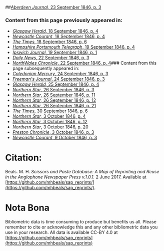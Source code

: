 ##[*Aberdeen Journal*, 23 September 1846, p. 3](https://mhbeals.github.io/sap_html/Aberdeen-Journal/Aberdeen-Journal-23-September-1846-p-3)

### Content from this page previously appeared in:
+ [*Glasgow Herald*, 18 September 1846, p. 4](https://mhbeals.github.io/sap_html/Glasgow-Herald/Glasgow-Herald-18-September-1846-p-4)
+ [*Newcastle Courant*, 18 September 1846, p. 4](https://mhbeals.github.io/sap_html/Newcastle-Courant/Newcastle-Courant-18-September-1846-p-4)
+ [*The Times*, 18 September 1846, p. 6](https://mhbeals.github.io/sap_html/The-Times/The-Times-18-September-1846-p-6)
+ [*Hampshire Portsmouth Telegraph*, 19 September 1846, p. 4](https://mhbeals.github.io/sap_html/Hampshire-Portsmouth-Telegraph/Hampshire-Portsmouth-Telegraph-19-September-1846-p-4)
+ [*Ipswich Journal*, 19 September 1846, p. 1](https://mhbeals.github.io/sap_html/Ipswich-Journal/Ipswich-Journal-19-September-1846-p-1)
+ [*Daily News*, 22 September 1846, p. 3](https://mhbeals.github.io/sap_html/Daily-News/Daily-News-22-September-1846-p-3)
+ [*NorthWales Chronicle*, 22 September 1846, p. 4](https://mhbeals.github.io/sap_html/NorthWales-Chronicle/NorthWales-Chronicle-22-September-1846-p-4)### Content from this page subsequently appeared in:
+ [*Caledonian Mercury*, 24 September 1846, p. 3](https://mhbeals.github.io/sap_html/Caledonian-Mercury/Caledonian-Mercury-24-September-1846-p-3)
+ [*Freeman's Journal*, 24 September 1846, p. 3](https://mhbeals.github.io/sap_html/Freeman's-Journal/Freeman's-Journal-24-September-1846-p-3)
+ [*Glasgow Herald*, 25 September 1846, p. 4](https://mhbeals.github.io/sap_html/Glasgow-Herald/Glasgow-Herald-25-September-1846-p-4)
+ [*Northern Star*, 26 September 1846, p. 3](https://mhbeals.github.io/sap_html/Northern-Star/Northern-Star-26-September-1846-p-3)
+ [*Northern Star*, 26 September 1846, p. 11](https://mhbeals.github.io/sap_html/Northern-Star/Northern-Star-26-September-1846-p-11)
+ [*Northern Star*, 26 September 1846, p. 12](https://mhbeals.github.io/sap_html/Northern-Star/Northern-Star-26-September-1846-p-12)
+ [*Northern Star*, 26 September 1846, p. 21](https://mhbeals.github.io/sap_html/Northern-Star/Northern-Star-26-September-1846-p-21)
+ [*The Times*, 30 September 1846, p. 6](https://mhbeals.github.io/sap_html/The-Times/The-Times-30-September-1846-p-6)
+ [*Northern Star*, 3 October 1846, p. 4](https://mhbeals.github.io/sap_html/Northern-Star/Northern-Star-3-October-1846-p-4)
+ [*Northern Star*, 3 October 1846, p. 12](https://mhbeals.github.io/sap_html/Northern-Star/Northern-Star-3-October-1846-p-12)
+ [*Northern Star*, 3 October 1846, p. 20](https://mhbeals.github.io/sap_html/Northern-Star/Northern-Star-3-October-1846-p-20)
+ [*Preston Chronicle*, 3 October 1846, p. 3](https://mhbeals.github.io/sap_html/Preston-Chronicle/Preston-Chronicle-3-October-1846-p-3)
+ [*Newcastle Courant*, 9 October 1846, p. 3](https://mhbeals.github.io/sap_html/Newcastle-Courant/Newcastle-Courant-9-October-1846-p-3)
                    
# Citation: 

Beals. M. H. *Scissors and Paste Database: A Map of Reprinting and Reuse in the Anglophone Newspaper Press v.1.0.1.* 2 June 2017. Available at [https://github.com/mhbeals/sap_reprints/](https://github.com/mhbeals/sap_reprints/). 
                    
# Nota Bona

Bibliometric data is time consuming to produce but benefits us all. Please remember to cite or acknowledge this and any other bibliometric data you use in your research. All data is available CC-BY 4.0 at [https://github.com/mhbeals/sap_reprints](https://github.com/mhbeals/sap_reprints)